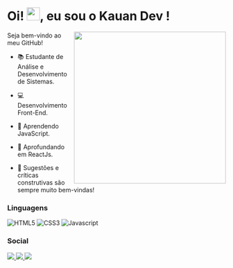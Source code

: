 <h1 align="left">
   Oi! <img src="https://raw.githubusercontent.com/kaueMarques/kaueMarques/master/hi.gif" width="30px">, eu sou o Kauan Dev !
</h1>

<p align="left">
 
 <img align="right" height="350em" src="https://raw.githubusercontent.com/gist/zkauansantos/05bec96f71d7c5468aba0148463d1174/raw/9398d1adcf3090e528dade3e8d17e2d667fadd0d/zkauansantos.svg"/>
   
Seja bem-vindo ao meu GitHub!
 
 - 📚 Estudante de Análise e Desenvolvimento de Sistemas.

 - 💻 Desenvolvimento Front-End.

 - 🌱 Aprendendo JavaScript.
   
 - 🌳 Aprofundando em ReactJs.

 - 💬 Sugestões e críticas construtivas são sempre muito bem-vindas!
   
 </p>

<h3 align="left">
   Linguagens
</h3>

 ![HTML5](https://img.shields.io/badge/HTML5-f053fd?style=for-the-badge&logo=html5&logoColor=white)
 ![CSS3](https://img.shields.io/badge/CSS3-f053fd?style=for-the-badge&logo=css3&logoColor=white)
 ![Javascript](https://img.shields.io/badge/JavaScript-f053fd?style=for-the-badge&logo=javascript&logoColor=white)
 
 <h3>Social</h3>
 
<p align="left">
  <a href="#" alt="Instagram">
    <img src="https://img.shields.io/badge/-Instagram-6610F2?style=for-the-badge&logo=Instagram&logoColor=FFFFFF&link=https://www.instagram.com/iuricode"/>
  </a>
  
  <a href="https://www.linkedin.com/in/kauansantosdepontes/" target ="_blank" alt="Linkedin">
    <img src="https://img.shields.io/badge/-Linkedin-6610F2?style=for-the-badge&logo=Linkedin&logoColor=FFFFFF&link=https://www.linkedin.com/in/iuricode"/>
  </a>
  
  <a href="#" alt="Discord">
    <img src="https://img.shields.io/badge/-Discord-6610F2?style=for-the-badge&logo=Discord&logoColor=FFFFFF&link=https://discord.gg/QevDJqCzaY"/>
  </a>
</p>
